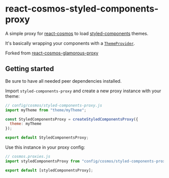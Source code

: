 # react-cosmos-styled-components-proxy

A simple proxy for [react-cosmos](https://github.com/react-cosmos/react-cosmos) to load [styled-components](https://github.com/styled-components/styled-components) themes.

It's basically wrapping your components with a [`ThemeProvider`](https://www.styled-components.com/docs/advanced#theming).

Forked from [react-cosmos-glamorous-proxy](https://github.com/alp82/react-cosmos-glamorous-proxy)

## Getting started

Be sure to have all needed peer dependencies installed.

Import `styled-components-proxy` and create a new proxy instance with your theme:

```js
// config/cosmos/styled-components-proxy.js
import myTheme from "theme/myTheme";

const StyledComponentsProxy = createStyledComponentsProxy({
  theme: myTheme
});

export default StyledComponentsProxy;
```

Use this instance in your proxy config:

```js
// cosmos.proxies.js
import styledComponentsProxy from "config/cosmos/styled-components-proxy";

export default [styledComponentsProxy];
```
